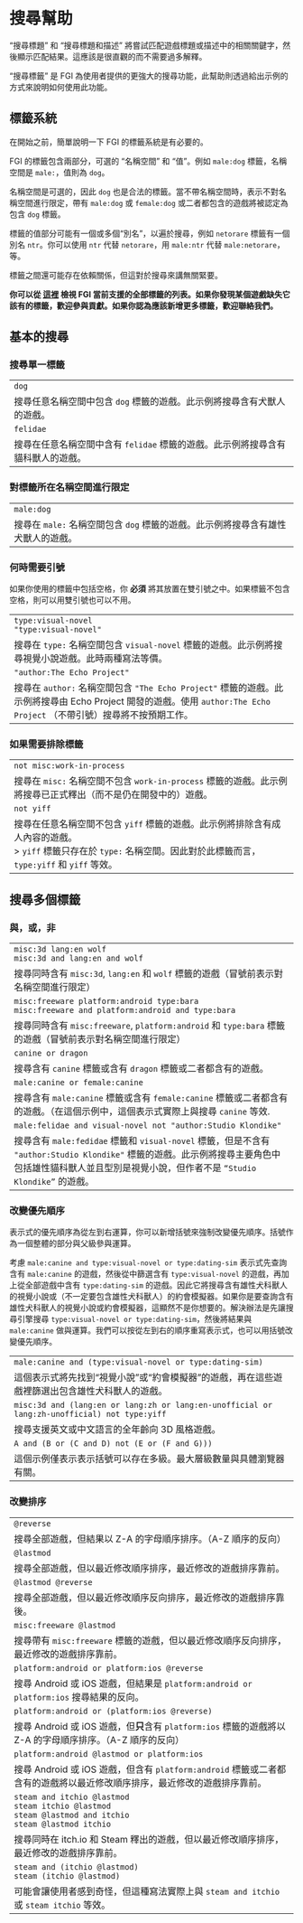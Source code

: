 # 搜尋幫助

“搜尋標題” 和 “搜尋標題和描述” 將嘗試匹配遊戲標題或描述中的相關關鍵字，然後顯示匹配結果。這應該是很直觀的而不需要過多解釋。

“搜尋標籤” 是 FGI 為使用者提供的更強大的搜尋功能，此幫助則透過給出示例的方式來說明如何使用此功能。

## 標籤系統

在開始之前，簡單說明一下 FGI 的標籤系統是有必要的。

FGI 的標籤包含兩部分，可選的 “名稱空間” 和 “值”。例如 `male:dog` 標籤，名稱空間是 `male:`，值則為 `dog`。

名稱空間是可選的，因此 `dog` 也是合法的標籤。當不帶名稱空間時，表示不對名稱空間進行限定，帶有 `male:dog` 或 `female:dog` 或二者都包含的遊戲將被認定為包含 `dog` 標籤。

標籤的值部分可能有一個或多個“別名”，以遍於搜尋，例如 `netorare` 標籤有一個別名 `ntr`。你可以使用 `ntr` 代替 `netorare`，用 `male:ntr` 代替 `male:netorare`，等。

標籤之間還可能存在依賴關係，但這對於搜尋來講無關緊要。

**你可以從 [這裡](https://github.com/FurryGamesIndex/games/blob/master/doc/tags.zh-tw.md) 檢視 FGI 當前支援的全部標籤的列表。如果你發現某個遊戲缺失它該有的標籤，歡迎參與貢獻。如果你認為應該新增更多標籤，歡迎聯絡我們。**

## 基本的搜尋

### 搜尋單一標籤

| |
|-|
| `dog` |
| 搜尋任意名稱空間中包含 `dog` 標籤的遊戲。此示例將搜尋含有犬獸人的遊戲。 |
| `felidae` |
| 搜尋在任意名稱空間中含有 `felidae` 標籤的遊戲。此示例將搜尋含有貓科獸人的遊戲。 |

### 對標籤所在名稱空間進行限定

| |
|-|
| `male:dog` |
| 搜尋在 `male:` 名稱空間包含 `dog` 標籤的遊戲。此示例將搜尋含有雄性犬獸人的遊戲。 |

### 何時需要引號

如果你使用的標籤中包括空格，你 **必須** 將其放置在雙引號之中。如果標籤不包含空格，則可以用雙引號也可以不用。

| |
|-|
| `type:visual-novel`<br>`"type:visual-novel"` |
| 搜尋在 `type:` 名稱空間包含 `visual-novel` 標籤的遊戲。此示例將搜尋視覺小說遊戲。此時兩種寫法等價。 |
| `"author:The Echo Project"` |
| 搜尋在 `author:` 名稱空間包含 `"The Echo Project"` 標籤的遊戲。此示例將搜尋由 Echo Project 開發的遊戲。使用 `author:The Echo Project` （不帶引號）搜尋將不按預期工作。 |

### 如果需要排除標籤

| |
|-|
| `not misc:work-in-process` |
| 搜尋在 `misc:` 名稱空間不包含 `work-in-process` 標籤的遊戲。此示例將搜尋已正式釋出（而不是仍在開發中的）遊戲。 |
| `not yiff` |
| 搜尋在任意名稱空間不包含 `yiff` 標籤的遊戲。此示例將排除含有成人內容的遊戲。<br> > `yiff` 標籤只存在於 `type:` 名稱空間。因此對於此標籤而言，`type:yiff` 和 `yiff` 等效。 |

## 搜尋多個標籤

### 與，或，非

| |
|-|
| `misc:3d lang:en wolf`<br>`misc:3d and lang:en and wolf` |
| 搜尋同時含有 `misc:3d`, `lang:en` 和 `wolf` 標籤的遊戲（冒號前表示對名稱空間進行限定） |
| `misc:freeware platform:android type:bara`<br>`misc:freeware and platform:android and type:bara` |
| 搜尋同時含有 `misc:freeware`, `platform:android` 和 `type:bara` 標籤的遊戲（冒號前表示對名稱空間進行限定） |
| `canine or dragon` |
| 搜尋含有 `canine` 標籤或含有 `dragon` 標籤或二者都含有的遊戲。 |
| `male:canine or female:canine` |
| 搜尋含有 `male:canine` 標籤或含有 `female:canine` 標籤或二者都含有的遊戲。（在這個示例中，這個表示式實際上與搜尋 `canine` 等效. |
| `male:felidae and visual-novel not "author:Studio Klondike"` |
| 搜尋含有 `male:fedidae` 標籤和 `visual-novel` 標籤，但是不含有 `"author:Studio Klondike"` 標籤的遊戲。此示例將搜尋主要角色中包括雄性貓科獸人並且型別是視覺小說，但作者不是 `“Studio Klondike”` 的遊戲。 |

### 改變優先順序

表示式的優先順序為從左到右運算，你可以新增括號來強制改變優先順序。括號作為一個整體的部分與父級參與運算。

考慮 `male:canine and type:visual-novel or type:dating-sim` 表示式先查詢含有 `male:canine` 的遊戲，然後從中篩選含有 `type:visual-novel` 的遊戲，再加上從全部遊戲中含有 `type:dating-sim` 的遊戲。因此它將搜尋含有雄性犬科獸人的視覺小說或（不一定要包含雄性犬科獸人）的約會模擬器。如果你是要查詢含有雄性犬科獸人的視覺小說或約會模擬器，這顯然不是你想要的。解決辦法是先讓搜尋引擎搜尋 `type:visual-novel or type:dating-sim`，然後將結果與 `male:canine` 做與運算。我們可以按從左到右的順序重寫表示式，也可以用括號改變優先順序。

| |
|-|
| `male:canine and (type:visual-novel or type:dating-sim)` |
| 這個表示式將先找到“視覺小說”或“約會模擬器”的遊戲，再在這些遊戲裡篩選出包含雄性犬科獸人的遊戲。 |
| `misc:3d and (lang:en or lang:zh or lang:en-unofficial or lang:zh-unofficial) not type:yiff` |
| 搜尋支援英文或中文語言的全年齡向 3D 風格遊戲。 |
| `A and (B or (C and D) not (E or (F and G)))` |
| 這個示例僅表示表示括號可以存在多級。最大層級數量與具體瀏覽器有關。 |

### 改變排序

| |
|-|
| `@reverse` |
| 搜尋全部遊戲，但結果以 Z-A 的字母順序排序。（A-Z 順序的反向） |
| `@lastmod` |
| 搜尋全部遊戲，但以最近修改順序排序，最近修改的遊戲排序靠前。 |
| `@lastmod @reverse` |
| 搜尋全部遊戲，但以最近修改順序反向排序，最近修改的遊戲排序靠後。 |
| `misc:freeware @lastmod` |
| 搜尋帶有 `misc:freeware` 標籤的遊戲，但以最近修改順序反向排序，最近修改的遊戲排序靠前。 |
| `platform:android or platform:ios @reverse` |
| 搜尋 Android 或 iOS 遊戲，但結果是 `platform:android or platform:ios` 搜尋結果的反向。 |
| `platform:android or (platform:ios @reverse)` |
| 搜尋 Android 或 iOS 遊戲，但**只**含有 `platform:ios` 標籤的遊戲將以 Z-A 的字母順序排序。（A-Z 順序的反向） |
| `platform:android @lastmod or platform:ios` |
| 搜尋 Android 或 iOS 遊戲，但含有 `platform:android` 標籤或二者都含有的遊戲將以最近修改順序排序，最近修改的遊戲排序靠前。 |
| `steam and itchio @lastmod`<br>`steam itchio @lastmod`<br>`steam @lastmod and itchio`<br>`steam @lastmod itchio` |
| 搜尋同時在 itch.io 和 Steam 釋出的遊戲，但以最近修改順序排序，最近修改的遊戲排序靠前。 |
| `steam and (itchio @lastmod)`<br>`steam (itchio @lastmod)` |
| 可能會讓使用者感到奇怪，但這種寫法實際上與 `steam and itchio` 或 `steam itchio` 等效。 |
